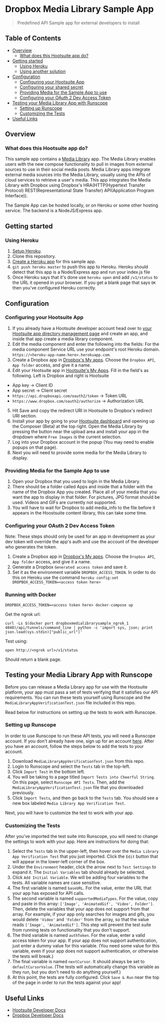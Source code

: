 # Dropbox Media Library Sample App

> Predefined API Sample app for external developers to install

## Table of Contents

- [Overview](#overview)
  - [What does this Hootsuite app do?](#what-does-this-hootsuite-app-do)
- [Getting started](#getting-started)
  - [Using Heroku](#using-heroku)
  - [Using another solution](#using-another-solution)
- [Configuration](#configuration)
  - [Configuring your Hootsuite App](#configuring-your-hootsuite-app)
  - [Configuring your shared secret](#configuring-your-shared-secret-for-use-with-attachfiletomessage)
  - [Providing Media for the Sample App to use](#providing-media-for-the-sample-app-to-use)
  - [Configuring your OAuth 2 Dev Access Token](#configuring-your-oauth-2-dev-access-token)
- [Testing your Media Library App with Runscope](#testing-your-media-library-app-with-runscope)
  - [Setting up Runscope](#setting-up-runscope)
  - [Customizing the Tests](#customizing-the-tests)
- [Useful Links](#useful-links)

## Overview

### What does this Hootsuite app do?

This sample app contains a [Media Library](http://app-directory.s3.amazonaws.com/docs/outbound-api/index.html) app. The Media Library enables users with the new compose functionality to pull in images from external sources to use in their social media posts. Media Library apps integrate external media sources into the Media Library, usually using the APIs of cloud services to retrieve a user's media. This app integrates the Media Library with Dropbox using Dropbox's HRA(HTTP(Hypertext Transfer Protocol) REST(Representational State Transfer) API(Application Program Interface)).

The Sample App can be hosted locally, or on Heroku or some other hosting service. The backend is a NodeJS/Express app.

## Getting started

### Using Heroku

1. [Setup Heroku](https://devcenter.heroku.com/articles/getting-started-with-nodejs#set-up).
2. Clone this repository.
3. [Create a Heroku app](https://devcenter.heroku.com/articles/getting-started-with-nodejs#deploy-the-app) for this sample app.
4. `git push heroku master` to push this app to Heroku. Heroku should detect that this app is a Node/Express app and run your index.js file
5. Once Heroku says that it's done use `heroku open` and add `/v1/status` to the URL it opened in your browser. If you get a blank page that says `OK` then you've configured Heroku correctly.

## Configuration

### Configuring your Hootsuite App

1. If you already have a Hootsuite developer account head over to [your Hootsuite app  directory management page](https://hootsuite.com/developers/my-apps) and create an app, and inside that app create a media library component. 
2. Edit the media component and enter the following into the fields: For the media component Service URL use your endpoint's root Heroku domain. `https://<heroku-app-name-here>.herokuapp.com`.
3. Create a Dropbox app in [Dropbox's My apps](https://www.dropbox.com/developers/apps). Choose the `Dropbox API`, `App folder` access, and give it a name.
4. Edit your Hootsuite app in [Hootsuite's My Apps](https://hootsuite.com/developers/my-apps). Fill in the field's as following. Left is Dropbox and right is Hootsuite
  * App key -> Client ID
  * App secret -> Client secret
  * `https://api.dropboxapi.com/oauth2/token` -> Token URL
  * `https://www.dropbox.com/oauth2/authorize` -> Authorization URL	
5. Hit Save and copy the redirect URI in Hootsuite to Dropbox's redirect URI section.
6. Install your app by going to your [Hootsuite dashboard](https://hootsuite.com/dashboard) and opening up the Composer (Beta) at the top right. Open the Media Library by pressing the button near the upload area and install your app in the dropdown where `Free Images` is the current selection.
7. Log into your Dropbox account in the popup (You may need to enable popups on that page).
8. Next you will need to provide some media for the Media Library to display.

### Providing Media for the Sample App to use

1. Open your Dropbox that you used to login in the Media Library.
2. There should be a folder called Apps and inside that a folder with the name of the Dropbox App you created. Place all of your media that you want the app to display in that folder. For pictures, JPG format should be used. Videos and GIFs are currently not supported.
3. You will have to wait for Dropbox to add media_info to the file before it appears in the Hoostsuite content library, this can take some time.

### Configuring your OAuth 2 Dev Access Token

Note: These steps should only be used for an app in development as your dev token will override the app's auth and use the account of the developer who generates the token.
1. Create a Dropbox app in [Dropbox's My apps](https://www.dropbox.com/developers/apps). Choose the `Dropbox API`, `App folder` access, and give it a name.
2. Generate a Dropbox `Generated access token` and save it.
3. Set it as the environment variable `DROPBOX_ACCESS_TOKEN`. In order to do this on Heroku use the command `heroku config:set DROPBOX_ACCESS_TOKEN=<access token here>`

### Running with Docker

````
DROPBOX_ACCESS_TOKEN=<access token here> docker-compose up
````

Get the ngrok url:

````
curl -Ls $(docker port dropboxmedialibrarysample_ngrok_1 4040)/api/tunnels/command_line | python -c 'import sys, json; print json.load(sys.stdin)["public_url"]'
````

Test using:

````
open http://<ngrok url>/v1/status
````

Should return a blank page.

## Testing your Media Library App with Runscope

Before you can release a Media Library app for use with the Hootsuite platform, your app must pass a set of tests verifying
that it satisfies our API requirements. You can run these tests yourself using Runscope and the `MediaLibraryAppVerificationTest.json`
file included in this repo.

Read below for instructions on setting up the tests to work with Runscope.

### Setting up Runscope

In order to use Runscope to run these API tests, you will need a Runscope account. If you don't already have one, sign up
for an account [here](https://www.runscope.com). After you have an account, follow the steps below to add the tests to your
account.

1. Download `MediaLibraryAppVerificationTest.json` from this repo.
2. Login to Runscope and select the `Tests` tab in the top-left.
3. Click `Import Test` in the bottom left.
4. You will be taking to a page titled `Import Tests into Cheerful String`. On this page, select `Runscope API Tests`. Then,
add the `MediaLibraryAppVerificationTest.json` file that you downloaded previously.
5. Click `Import Tests`, and then go back to the `Tests` tab. You should see a new box labeled `Media Library App Verification
Test`.

Next, you will have to customize the test to work with your app.

### Customizing the Tests

After you've imported the test suite into Runscope, you will need to change the settings to work with your app. Here are instructions
for doing that:

1. Select the `Tests` tab in the upper-left, then hover over the `Media Library App Verification Test` that you just imported.
Click the `Edit` button that will appear in the lower-left corner of the box.
2. Under the `Environment` header, click the arrow next to `Test Settings` to expand it. The `Initial Variables` tab should
already be selected.
3. Click `Add Initial Variable`. We will be adding four variables to the tests. All variable names are case sensitive.
4. The first variable is named `baseURL`. For the value, enter the URL that your app has exposed for API calls.
5. The second variable is named `supportedMediaTypes`. For the value, copy and paste in this array: `['Image', 'AnimatedGif', 'Video', Folder']`.
Then, delete the variables that your app does not support from that array. For example, if your app only searches for images
and gifs, you would delete `'Video'` and `'Folder'` from the array, so that the value reads `['Image', 'AnimatedGif']`. This step
will prevent the test suite from running tests on functionality that you don't support.
6. The third variable is named `authToken`. For the value, enter a valid access token for your app. If your app does not 
support authentication, just enter a dummy value for this variable. (You need some value for this variable, even if your 
app does not support authentication, or otherwise the tests will break.)
7. The final variable is named `nextCursor`. It should always be set to `defaultCursorValue`. (The tests will automatically
change this variable as they run, but you don't need to do anything yourself.)
8. At this point, the tests are fully configured. Click `Save & Run` near the top of the page in order to run the tests
against your app!

## Useful Links

* [Hootsuite Developer Docs](https://developer.hootsuite.com/docs)
* [Dropbox Developer Docs](https://www.dropbox.com/developers)

